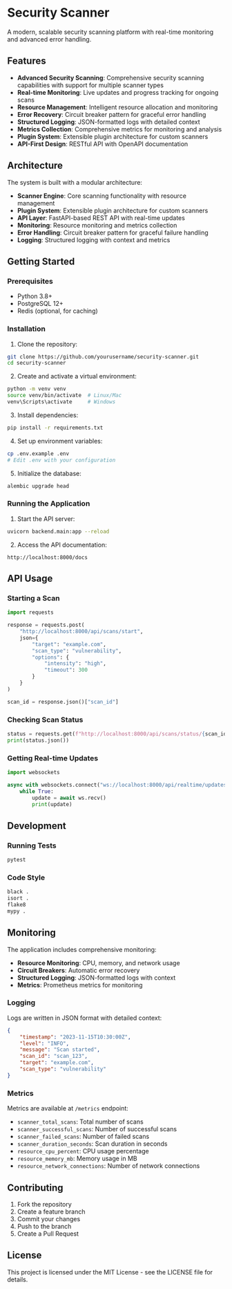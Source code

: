 # Security Scanner

A modern, scalable security scanning platform with real-time monitoring and advanced error handling.

## Features

- **Advanced Security Scanning**: Comprehensive security scanning capabilities with support for multiple scanner types
- **Real-time Monitoring**: Live updates and progress tracking for ongoing scans
- **Resource Management**: Intelligent resource allocation and monitoring
- **Error Recovery**: Circuit breaker pattern for graceful error handling
- **Structured Logging**: JSON-formatted logs with detailed context
- **Metrics Collection**: Comprehensive metrics for monitoring and analysis
- **Plugin System**: Extensible plugin architecture for custom scanners
- **API-First Design**: RESTful API with OpenAPI documentation

## Architecture

The system is built with a modular architecture:

- **Scanner Engine**: Core scanning functionality with resource management
- **Plugin System**: Extensible plugin architecture for custom scanners
- **API Layer**: FastAPI-based REST API with real-time updates
- **Monitoring**: Resource monitoring and metrics collection
- **Error Handling**: Circuit breaker pattern for graceful failure handling
- **Logging**: Structured logging with context and metrics

## Getting Started

### Prerequisites

- Python 3.8+
- PostgreSQL 12+
- Redis (optional, for caching)

### Installation

1. Clone the repository:
```bash
git clone https://github.com/yourusername/security-scanner.git
cd security-scanner
```

2. Create and activate a virtual environment:
```bash
python -m venv venv
source venv/bin/activate  # Linux/Mac
venv\Scripts\activate     # Windows
```

3. Install dependencies:
```bash
pip install -r requirements.txt
```

4. Set up environment variables:
```bash
cp .env.example .env
# Edit .env with your configuration
```

5. Initialize the database:
```bash
alembic upgrade head
```

### Running the Application

1. Start the API server:
```bash
uvicorn backend.main:app --reload
```

2. Access the API documentation:
```
http://localhost:8000/docs
```

## API Usage

### Starting a Scan

```python
import requests

response = requests.post(
    "http://localhost:8000/api/scans/start",
    json={
        "target": "example.com",
        "scan_type": "vulnerability",
        "options": {
            "intensity": "high",
            "timeout": 300
        }
    }
)

scan_id = response.json()["scan_id"]
```

### Checking Scan Status

```python
status = requests.get(f"http://localhost:8000/api/scans/status/{scan_id}")
print(status.json())
```

### Getting Real-time Updates

```python
import websockets

async with websockets.connect("ws://localhost:8000/api/realtime/updates") as ws:
    while True:
        update = await ws.recv()
        print(update)
```

## Development

### Running Tests

```bash
pytest
```

### Code Style

```bash
black .
isort .
flake8
mypy .
```

## Monitoring

The application includes comprehensive monitoring:

- **Resource Monitoring**: CPU, memory, and network usage
- **Circuit Breakers**: Automatic error recovery
- **Structured Logging**: JSON-formatted logs with context
- **Metrics**: Prometheus metrics for monitoring

### Logging

Logs are written in JSON format with detailed context:

```json
{
    "timestamp": "2023-11-15T10:30:00Z",
    "level": "INFO",
    "message": "Scan started",
    "scan_id": "scan_123",
    "target": "example.com",
    "scan_type": "vulnerability"
}
```

### Metrics

Metrics are available at `/metrics` endpoint:

- `scanner_total_scans`: Total number of scans
- `scanner_successful_scans`: Number of successful scans
- `scanner_failed_scans`: Number of failed scans
- `scanner_duration_seconds`: Scan duration in seconds
- `resource_cpu_percent`: CPU usage percentage
- `resource_memory_mb`: Memory usage in MB
- `resource_network_connections`: Number of network connections

## Contributing

1. Fork the repository
2. Create a feature branch
3. Commit your changes
4. Push to the branch
5. Create a Pull Request

## License

This project is licensed under the MIT License - see the LICENSE file for details.

 